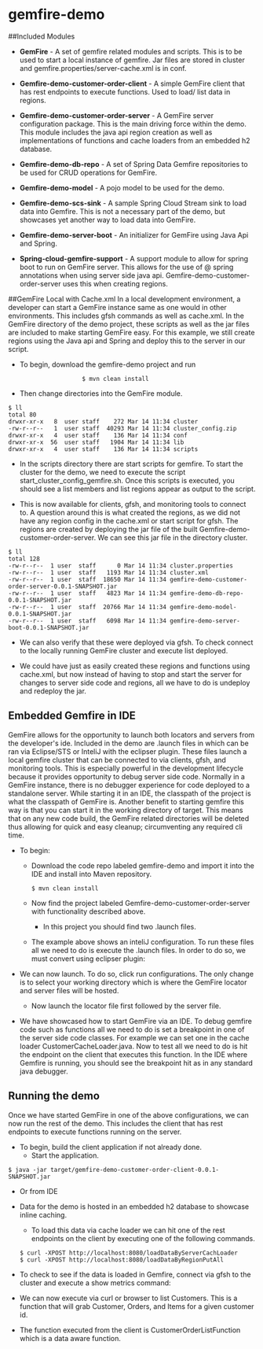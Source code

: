 # gemfire-demo

##Included Modules
   * **GemFire** - A set of gemfire related modules and scripts. This is to be used to start a local instance of gemfire. Jar files are stored in cluster and gemfire.properties/server-cache.xml is in conf. 

   * **Gemfire-demo-customer-order-client** - A simple GemFire client that has rest endpoints to execute functions. Used to load/ list data in regions. 

   * **Gemfire-demo-customer-order-server** - A GemFire server configuration package. This is the main driving force within the demo. This module includes the java api region creation as well as implementations of functions and cache loaders from an embedded h2 database. 

   * **Gemfire-demo-db-repo** - A set of Spring Data Gemfire repositories to be used for CRUD operations for GemFire. 

   * **Gemfire-demo-model** - A pojo model to be used for the demo. 

   * **Gemfire-demo-scs-sink** - A sample Spring Cloud Stream sink to load data into Gemfire. This is not a necessary part of the demo, but showcases yet another way to load data into GemFire. 

   * **Gemfire-demo-server-boot** - An initializer for GemFire using Java Api and Spring.

   * **Spring-cloud-gemfire-support** - A support module to allow for spring boot to run on GemFire server. This allows for the use of @ spring annotations when using server side java api.  Gemfire-demo-customer-order-server uses this when creating regions. 
   
##GemFire Local with Cache.xml
   In a local development environment, a developer can start a GemFire instance same as one would in other environments. This includes gfsh commands as well as cache.xml. In the GemFire directory of the demo project, these scripts as well as the jar files are included to make starting GemFire easy. For this example, we still create regions using the Java api and Spring and deploy this to the server in our script. 
   
   * To begin, download the gemfire-demo project and run 
   ```
                        $ mvn clean install
   ```
   
   * Then change directories into the GemFire module. 
   
   ```
   $ ll
   total 80
   drwxr-xr-x   8  user staff    272 Mar 14 11:34 cluster
   -rw-r--r--   1  user staff  40293 Mar 14 11:34 cluster_config.zip
   drwxr-xr-x   4  user staff    136 Mar 14 11:34 conf
   drwxr-xr-x  56  user staff   1904 Mar 14 11:34 lib
   drwxr-xr-x   4  user staff    136 Mar 14 11:34 scripts
   ```
   
   
   
   * In the scripts directory there are start scripts for gemfire. To start the cluster for the demo, we need to execute the script start_cluster_config_gemfire.sh.
   Once this scripts is executed, you should see a list members and list regions appear as output to the script. 
   
   * This is now available for clients, gfsh, and monitoring tools to connect to. 
   A question around this is what created the regions, as we did not have any region config in the cache.xml or start script for gfsh. 
   The regions are created by deploying the jar file of the built Gemfire-demo-customer-order-server. 
   We can see this jar file in the directory cluster. 
   
   ```
   $ ll
   total 128
   -rw-r--r--  1 user  staff      0 Mar 14 11:34 cluster.properties
   -rw-r--r--  1 user  staff   1193 Mar 14 11:34 cluster.xml
   -rw-r--r--  1 user  staff  18650 Mar 14 11:34 gemfire-demo-customer-order-server-0.0.1-SNAPSHOT.jar
   -rw-r--r--  1 user  staff   4823 Mar 14 11:34 gemfire-demo-db-repo-0.0.1-SNAPSHOT.jar
   -rw-r--r--  1 user  staff  20766 Mar 14 11:34 gemfire-demo-model-0.0.1-SNAPSHOT.jar
   -rw-r--r--  1 user  staff   6098 Mar 14 11:34 gemfire-demo-server-boot-0.0.1-SNAPSHOT.jar
   ```
   
   
   * We can also verify that these were deployed via gfsh. To check connect to the locally running GemFire cluster and execute list deployed. 
   
   
   * We could have just as easily created these regions and functions using cache.xml, but now instead of having to stop and start the server for changes to server side code and regions, all we have to do is undeploy and redeploy the jar. 

## Embedded Gemfire in IDE
GemFire allows for the opportunity to launch both locators and servers from the developer's ide. Included in the demo are .launch files in which can be ran via Eclipse/STS or InteliJ with the eclipser plugin. These files launch a local gemfire cluster that can be connected to via clients, gfsh, and monitoring tools. This is especially powerful in the development lifecycle because it provides opportunity to debug server side code. Normally in a GemFire instance, there is no debugger experience for code deployed to a standalone server. While starting it in an IDE, the classpath of the project is what the classpath of GemFire is. Another benefit to starting gemfire this way is that you can start it in the working directory of target. This means that on any new code build, the GemFire related directories will be deleted thus allowing for quick and easy cleanup; circumventing any required cli time. 

* To begin: 

   * Download the code repo labeled gemfire-demo and import it into the IDE and install into Maven repository. 

      ```
      $ mvn clean install
      ```

   * Now find the project labeled Gemfire-demo-customer-order-server with functionality described above.
     * In this project you should find two .launch files. 





   * The example above shows an inteliJ configuration. To run these files all we need to do is execute the .launch files. In order to do so, we must convert using eclipser plugin:


* We can now launch. To do so, click run configurations. The only change is to select your working directory which is where the GemFire locator and server files will be hosted. 

   * Now launch the locator file first followed by the server file. 










* We have showcased how to start GemFire via an IDE. To debug gemfire code such as functions all we need to do is set a breakpoint in one of the server side code classes. For example we can set one in the cache loader CustomerCacheLoader.java. 
Now to test all we need to do is hit the endpoint on the client that executes this function. In the IDE where Gemfire is running, you should see the breakpoint hit as in any standard java debugger.

## Running the demo 

Once we have started GemFire in one of the above configurations, we can now run the rest of the demo. This includes the client that has rest endpoints to execute functions running on the server. 

* To begin, build the client application if not already done. 
  * Start the application.
```
$ java -jar target/gemfire-demo-customer-order-client-0.0.1-SNAPSHOT.jar
```

   * Or from IDE



* Data for the demo is hosted in an embedded h2 database to showcase inline caching. 
  * To load this data via cache loader we can hit one of the rest endpoints on the client by executing one of the following commands. 
   ```
   $ curl -XPOST http://localhost:8080/loadDataByServerCachLoader
   $ curl -XPOST http://localhost:8080/loadDataByRegionPutAll
   ```

* To check to see if the data is loaded in Gemfire, connect via gfsh to the cluster and execute a show metrics command: 

* We can now execute via curl or browser to list Customers. This is a function that will grab Customer, Orders, and Items for a given customer id. 


* The function executed from the client is CustomerOrderListFunction which is a data aware function.
